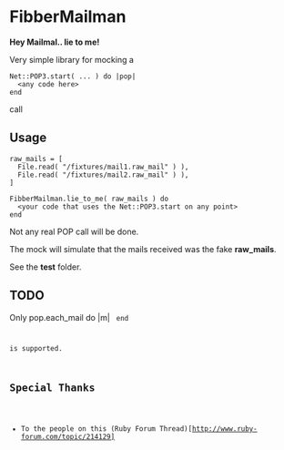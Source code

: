 # FibberMailman

**Hey Mailmal.. lie to me!**

Very simple library for mocking a

    Net::POP3.start( ... ) do |pop|
      <any code here>
    end
    
call

## Usage
    raw_mails = [
      File.read( "/fixtures/mail1.raw_mail" ) ),
      File.read( "/fixtures/mail2.raw_mail" ) ),
    ]
    
    FibberMailman.lie_to_me( raw_mails ) do
      <your code that uses the Net::POP3.start on any point>
    end
    
Not any real POP call will be done.

The mock will simulate that the mails received was the fake **raw_mails**.

See the **test** folder.

## TODO

Only
    pop.each_mail do |m|
      <code here>
    end

is supported.

## Special Thanks

* To the people on this (Ruby Forum Thread)[http://www.ruby-forum.com/topic/214129]

